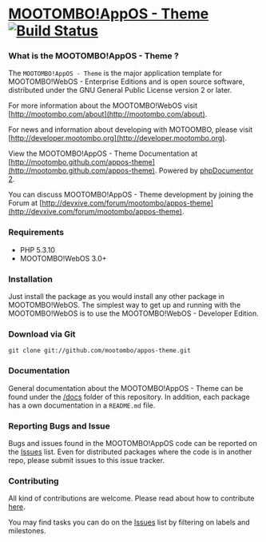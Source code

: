 [MOOTOMBO!AppOS - Theme](http://devxive.com) [![Build Status](https://secure.travis-ci.org/mootombo/appos-theme.png?branch=master)](https://travis-ci.org/mootombo/appos-theme)
====

### What is the MOOTOMBO!AppOS - Theme ?

The `MOOTOMBO!AppOS - Theme` is the major application template for MOOTOMBO!WebOS - Enterprise Editions and is open source software, distributed under the GNU General Public License version 2 or later.

For more information about the MOOTOMBO!WebOS visit [http://mootombo.com/about](http://mootombo.com/about).

For news and information about developing with MOTOOMBO, please visit [http://developer.mootombo.org](http://developer.mootombo.org).

View the MOOTOMBO!AppOS - Theme Documentation at [http://mootombo.github.com/appos-theme](http://mootombo.github.com/appos-theme). Powered by [phpDocumentor 2](http://www.phpdoc.org).

You can discuss MOOTOMBO!AppOS - Theme development by joining the Forum at [http://devxive.com/forum/mootombo/appos-theme](http://devxive.com/forum/mootombo/appos-theme).


### Requirements

- PHP 5.3.10
- MOOTOMBO!WebOS 3.0+


### Installation

Just install the package as you would install any other package in MOOTOMBO!WebOS. The simplest way to get up and running with the MOOTOMBO!WebOS is to use the MOOTOMBO!WebOS - Developer Edition.


### Download via Git

`git clone git://github.com/mootombo/appos-theme.git`


### Documentation

General documentation about the MOOTOMBO!AppOS - Theme can be found under the [/docs](docs/) folder of this repository. In addition, each package has a own documentation in a `README.md` file.


### Reporting Bugs and Issue

Bugs and issues found in the MOOTOMBO!AppOS code can be reported on the [Issues](https://github.com/mootombo/appos-theme/issues) list. Even for distributed packages where the code is in another repo, please submit issues to this issue tracker.


### Contributing

All kind of contributions are welcome. Please read about how to contribute [here](https://github.com/mootombo/framework/CONTRIBUTING.md).

You may find tasks you can do on the [Issues](https://github.com/mootombo/appos-theme/issues) list by filtering on labels and milestones.